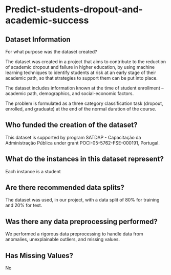 # Predict-students-dropout-and-academic-success

## Dataset Information
For what purpose was the dataset created?

The dataset was created in a project that aims to contribute to the reduction of academic dropout and failure in higher education, by using machine learning techniques to identify students at risk at an early stage of their academic path, so that strategies to support them can be put into place. 

The dataset includes information known at the time of student enrollment – academic path, demographics, and social-economic factors. 

The problem is formulated as a three category classification task (dropout, enrolled, and graduate) at the end of the normal duration of the course. 

## Who funded the creation of the dataset?

This dataset is supported by program SATDAP - Capacitação da Administração Pública under grant POCI-05-5762-FSE-000191, Portugal.

## What do the instances in this dataset represent?

Each instance is a student

## Are there recommended data splits?

The dataset was used, in our project, with a data split of 80% for training and 20% for test.

## Was there any data preprocessing performed?

We performed a rigorous data preprocessing to handle data from anomalies, unexplainable outliers, and missing values.

## Has Missing Values?

No
